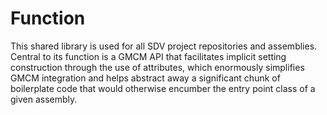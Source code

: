 # Function

This shared library is used for all SDV project repositories and assemblies. Central to its function is a GMCM API that facilitates implicit setting construction through the use of attributes, which enormously simplifies GMCM integration and helps abstract away a significant chunk of boilerplate code that would otherwise encumber the entry point class of a given assembly.
